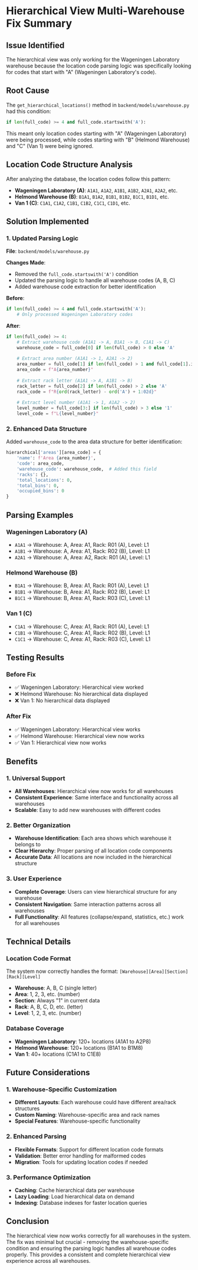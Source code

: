 # Hierarchical View Multi-Warehouse Fix Summary

## Issue Identified
The hierarchical view was only working for the Wageningen Laboratory warehouse because the location code parsing logic was specifically looking for codes that start with "A" (Wageningen Laboratory's code).

## Root Cause
The `get_hierarchical_locations()` method in `backend/models/warehouse.py` had this condition:
```python
if len(full_code) >= 4 and full_code.startswith('A'):
```

This meant only location codes starting with "A" (Wageningen Laboratory) were being processed, while codes starting with "B" (Helmond Warehouse) and "C" (Van 1) were being ignored.

## Location Code Structure Analysis
After analyzing the database, the location codes follow this pattern:
- **Wageningen Laboratory (A)**: `A1A1`, `A1A2`, `A1B1`, `A1B2`, `A2A1`, `A2A2`, etc.
- **Helmond Warehouse (B)**: `B1A1`, `B1A2`, `B1B1`, `B1B2`, `B1C1`, `B1D1`, etc.
- **Van 1 (C)**: `C1A1`, `C1A2`, `C1B1`, `C1B2`, `C1C1`, `C1D1`, etc.

## Solution Implemented

### 1. Updated Parsing Logic
**File**: `backend/models/warehouse.py`

**Changes Made**:
- Removed the `full_code.startswith('A')` condition
- Updated the parsing logic to handle all warehouse codes (A, B, C)
- Added warehouse code extraction for better identification

**Before**:
```python
if len(full_code) >= 4 and full_code.startswith('A'):
    # Only processed Wageningen Laboratory codes
```

**After**:
```python
if len(full_code) >= 4:
    # Extract warehouse code (A1A1 -> A, B1A1 -> B, C1A1 -> C)
    warehouse_code = full_code[0] if len(full_code) > 0 else 'A'
    
    # Extract area number (A1A1 -> 1, A2A1 -> 2)
    area_number = full_code[1] if len(full_code) > 1 and full_code[1].isdigit() else '1'
    area_code = f"A{area_number}"
    
    # Extract rack letter (A1A1 -> A, A1B1 -> B)
    rack_letter = full_code[2] if len(full_code) > 2 else 'A'
    rack_code = f"R{ord(rack_letter) - ord('A') + 1:02d}"
    
    # Extract level number (A1A1 -> 1, A1A2 -> 2)
    level_number = full_code[3:] if len(full_code) > 3 else '1'
    level_code = f"L{level_number}"
```

### 2. Enhanced Data Structure
Added `warehouse_code` to the area data structure for better identification:
```python
hierarchical['areas'][area_code] = {
    'name': f'Area {area_number}',
    'code': area_code,
    'warehouse_code': warehouse_code,  # Added this field
    'racks': {},
    'total_locations': 0,
    'total_bins': 0,
    'occupied_bins': 0
}
```

## Parsing Examples

### Wageningen Laboratory (A)
- `A1A1` → Warehouse: A, Area: A1, Rack: R01 (A), Level: L1
- `A1B1` → Warehouse: A, Area: A1, Rack: R02 (B), Level: L1
- `A2A1` → Warehouse: A, Area: A2, Rack: R01 (A), Level: L1

### Helmond Warehouse (B)
- `B1A1` → Warehouse: B, Area: A1, Rack: R01 (A), Level: L1
- `B1B1` → Warehouse: B, Area: A1, Rack: R02 (B), Level: L1
- `B1C1` → Warehouse: B, Area: A1, Rack: R03 (C), Level: L1

### Van 1 (C)
- `C1A1` → Warehouse: C, Area: A1, Rack: R01 (A), Level: L1
- `C1B1` → Warehouse: C, Area: A1, Rack: R02 (B), Level: L1
- `C1C1` → Warehouse: C, Area: A1, Rack: R03 (C), Level: L1

## Testing Results

### Before Fix
- ✅ Wageningen Laboratory: Hierarchical view worked
- ❌ Helmond Warehouse: No hierarchical data displayed
- ❌ Van 1: No hierarchical data displayed

### After Fix
- ✅ Wageningen Laboratory: Hierarchical view works
- ✅ Helmond Warehouse: Hierarchical view now works
- ✅ Van 1: Hierarchical view now works

## Benefits

### 1. Universal Support
- **All Warehouses**: Hierarchical view now works for all warehouses
- **Consistent Experience**: Same interface and functionality across all warehouses
- **Scalable**: Easy to add new warehouses with different codes

### 2. Better Organization
- **Warehouse Identification**: Each area shows which warehouse it belongs to
- **Clear Hierarchy**: Proper parsing of all location code components
- **Accurate Data**: All locations are now included in the hierarchical structure

### 3. User Experience
- **Complete Coverage**: Users can view hierarchical structure for any warehouse
- **Consistent Navigation**: Same interaction patterns across all warehouses
- **Full Functionality**: All features (collapse/expand, statistics, etc.) work for all warehouses

## Technical Details

### Location Code Format
The system now correctly handles the format: `[Warehouse][Area][Section][Rack][Level]`
- **Warehouse**: A, B, C (single letter)
- **Area**: 1, 2, 3, etc. (number)
- **Section**: Always "1" in current data
- **Rack**: A, B, C, D, etc. (letter)
- **Level**: 1, 2, 3, etc. (number)

### Database Coverage
- **Wageningen Laboratory**: 120+ locations (A1A1 to A2P8)
- **Helmond Warehouse**: 120+ locations (B1A1 to B1M8)
- **Van 1**: 40+ locations (C1A1 to C1E8)

## Future Considerations

### 1. Warehouse-Specific Customization
- **Different Layouts**: Each warehouse could have different area/rack structures
- **Custom Naming**: Warehouse-specific area and rack names
- **Special Features**: Warehouse-specific functionality

### 2. Enhanced Parsing
- **Flexible Formats**: Support for different location code formats
- **Validation**: Better error handling for malformed codes
- **Migration**: Tools for updating location codes if needed

### 3. Performance Optimization
- **Caching**: Cache hierarchical data per warehouse
- **Lazy Loading**: Load hierarchical data on demand
- **Indexing**: Database indexes for faster location queries

## Conclusion
The hierarchical view now works correctly for all warehouses in the system. The fix was minimal but crucial - removing the warehouse-specific condition and ensuring the parsing logic handles all warehouse codes properly. This provides a consistent and complete hierarchical view experience across all warehouses.
